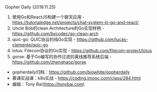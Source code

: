 Gopher Daily (2019.11.25)

1. 使用Go和ReactJS构建一个聊天应用 - https://tutorialedge.net/projects/chat-system-in-go-and-react/ 
2. Uncle Bob的clean Architecture的Go实现样例 - https://github.com/bxcodec/go-clean-arch
3. quic-go: QUIC协议的纯Go实现 - https://github.com/lucas-clemente/quic-go
4. lotus: Filecoin协议的Go实现 - https://github.com/filecoin-project/lotus
5. gorse: 基于Go编写的协作过滤的离线推荐系统后端 - https://github.com/zhenghaoz/gorse

* gopherdaily归档：https://github.com/bigwhite/gopherdaily
* 慕课实战课：k8s实战 - https://coding.imooc.com/class/284.html
* 编辑：Tony Bai(https://tonybai.com)

